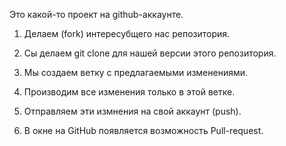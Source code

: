 Это какой-то проект на github-аккаунте.


1. Делаем  (fork) интересубщего нас репозитория.

2. Сы делаем git clone  для нашей версии этого репозитория.

3. Мы создаем ветку с предлагаемыми изменениями.

4. Производим все изменения только в этой ветке.

5. Отправляем эти измнения на свой аккаунт (push).

6. В окне на GitHub появляется возможность Pull-request.